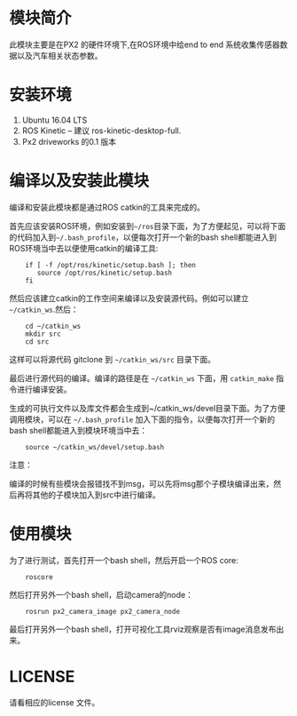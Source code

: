 # 模块简介
此模块主要是在PX2 的硬件环境下,在ROS环境中给end to end 系统收集传感器数据以及汽车相关状态参数。

# 安装环境
1.	Ubuntu 16.04 LTS
2.	ROS Kinetic – 建议 ros-kinetic-desktop-full.
3.	Px2 driveworks 的0.1 版本

# 编译以及安装此模块
编译和安装此模块都是通过ROS catkin的工具来完成的。

首先应该安装ROS环境，例如安装到`~/ros`目录下面，为了方便起见，可以将下面的代码加入到`~/.bash_profile`，以便每次打开一个新的bash shell都能进入到ROS环境当中去以便使用catkin的编译工具:

```
	if [ -f /opt/ros/kinetic/setup.bash ]; then
       source /opt/ros/kinetic/setup.bash
    fi
```
然后应该建立catkin的工作空间来编译以及安装源代码。例如可以建立`~/catkin_ws`.然后：

```
	cd ~/catkin_ws
	mkdir src
	cd src
```
这样可以将源代码 gitclone 到 `~/catkin_ws/src` 目录下面。

最后进行源代码的编译。编译的路径是在 `~/catkin_ws` 下面，用 `catkin_make` 指令进行编译安装。

生成的可执行文件以及库文件都会生成到~/catkin_ws/devel目录下面。为了方便调用模块，可以在 `~/.bash_profile` 加入下面的指令，以便每次打开一个新的bash shell都能进入到模块环境当中去：

```
	source ~/catkin_ws/devel/setup.bash
```

注意：

编译的时候有些模块会报错找不到msg，可以先将msg那个子模块编译出来，然后再将其他的子模块加入到src中进行编译。


# 使用模块
为了进行测试，首先打开一个bash shell，然后开启一个ROS core:

```
	roscore
```

然后打开另外一个bash shell，启动camera的node：

```
	rosrun px2_camera_image px2_camera_node
```

最后打开另外一个bash shell，打开可视化工具rviz观察是否有image消息发布出来。

# LICENSE
请看相应的license 文件。
